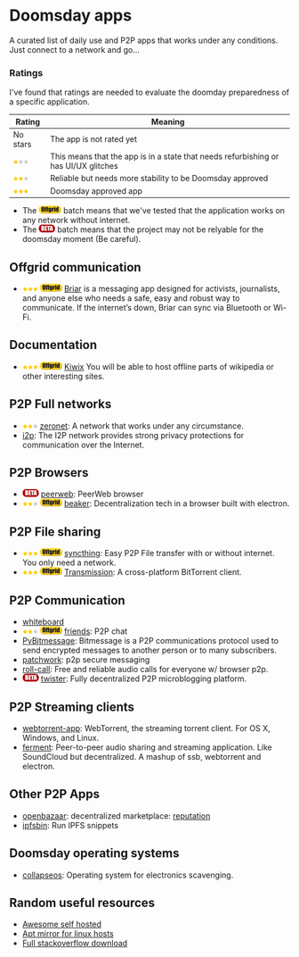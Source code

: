 # Doomsday apps
A curated list of daily use and P2P apps that works under any conditions. Just connect to a network and go...

### Ratings
I've found that ratings are needed to evaluate the doomday preparedness of a specific application.

|Rating|Meaning|
|----|---|
|No stars| The app is not rated yet|
|![1star](https://github.com/DoomsdayVault/doomsday-apps/blob/master/images/1star.png)|This means that the app is in a state that needs refurbishing or has UI/UX glitches|
|![2star](https://github.com/DoomsdayVault/doomsday-apps/blob/master/images/2star.png)|Reliable but needs more stability to be Doomsday approved|
|![3star](https://github.com/DoomsdayVault/doomsday-apps/blob/master/images/3star.png)|Doomsday approved app|

* The  ![offgrid](https://github.com/DoomsdayVault/doomsday-apps/blob/master/images/offgrid-batch.png) batch means that we've tested that the application works on any network without internet.
* The  ![beta](https://github.com/DoomsdayVault/doomsday-apps/blob/master/images/beta-batch.png) batch means that the project may not be relyable for the doomsday moment (Be careful).
## Offgrid communication
* ![3star](https://github.com/DoomsdayVault/doomsday-apps/blob/master/images/3star.png) ![offgrid](https://github.com/DoomsdayVault/doomsday-apps/blob/master/images/offgrid-batch.png) [Briar](https://briarproject.org) is a messaging app designed for activists, journalists, and anyone else who needs a safe, easy and robust way to communicate. If the internet’s down, Briar can sync via Bluetooth or Wi-Fi.

## Documentation
* ![3star](https://github.com/DoomsdayVault/doomsday-apps/blob/master/images/3star.png) ![offgrid](https://github.com/DoomsdayVault/doomsday-apps/blob/master/images/offgrid-batch.png) [Kiwix](https://www.kiwix.org/en/) You will be able to host offline parts of wikipedia or other interesting sites.

## P2P Full networks
* ![2star](https://github.com/DoomsdayVault/doomsday-apps/blob/master/images/2star.png) [zeronet](https://zeronet.io/): A network that works under any circumstance.
* [i2p](https://geti2p.net/en/): The I2P network provides strong privacy protections for communication over the Internet.

## P2P Browsers
* ![beta](https://github.com/DoomsdayVault/doomsday-apps/blob/master/images/beta-batch.png) [peerweb](https://github.com/retrohacker/peerweb): PeerWeb browser
* ![2star](https://github.com/DoomsdayVault/doomsday-apps/blob/master/images/2star.png) ![offgrid](https://github.com/DoomsdayVault/doomsday-apps/blob/master/images/offgrid-batch.png) [beaker](https://github.com/pfraze/beaker): Decentralization tech in a browser built with electron.

## P2P File sharing
* ![3star](https://github.com/DoomsdayVault/doomsday-apps/blob/master/images/3star.png) ![offgrid](https://github.com/DoomsdayVault/doomsday-apps/blob/master/images/offgrid-batch.png) [syncthing](https://github.com/syncthing/syncthing): Easy P2P File transfer with or without internet. You only need a network.
* ![3star](https://github.com/DoomsdayVault/doomsday-apps/blob/master/images/3star.png) ![offgrid](https://github.com/DoomsdayVault/doomsday-apps/blob/master/images/offgrid-batch.png) [Transmission](https://transmissionbt.com/): A cross-platform BitTorrent client.

## P2P Communication
* [whiteboard](https://github.com/Yhozen/whiteboard/network)
* ![2star](https://github.com/DoomsdayVault/doomsday-apps/blob/master/images/2star.png) ![offgrid](https://github.com/DoomsdayVault/doomsday-apps/blob/master/images/offgrid-batch.png) [friends](https://github.com/moose-team/friends): P2P chat
* [PyBitmessage](https://bitmessage.org/): Bitmessage is a P2P communications protocol used to send encrypted messages to another person or to many subscribers.
* [patchwork](https://github.com/ssbc/patchwork): p2p secure messaging
* [roll-call](https://github.com/mikeal/roll-call): Free and reliable audio calls for everyone w/ browser p2p.
* ![beta](https://github.com/DoomsdayVault/doomsday-apps/blob/master/images/beta-batch.png) [twister](http://twister.net.co/): Fully decentralized P2P microblogging platform.

## P2P Streaming clients
* [webtorrent-app](https://github.com/feross/webtorrent-app): WebTorrent, the streaming torrent client. For OS X, Windows, and Linux.
* [ferment](https://github.com/mmckegg/ferment): Peer-to-peer audio sharing and streaming application. Like SoundCloud but decentralized. A mashup of ssb, webtorrent and electron.

## Other P2P Apps
* [openbazaar](https://openbazaar.org/): decentralized marketplace: [reputation](https://blog.openbazaar.org/decentralized-reputation-part-2/)
* [ipfsbin](https://github.com/VictorBjelkholm/ipfsbin): Run IPFS snippets

## Doomsday operating systems
* [collapseos](https://collapseos.org/): Operating system for electronics scavenging.


## Random useful resources

* [Awesome self hosted](https://github.com/Kickball/awesome-selfhosted)
* [Apt mirror for linux hosts](https://www.youtube.com/watch?v=zjuO_HbXHyY)
* [Full stackoverflow download](https://archive.org/details/stackexchange)
